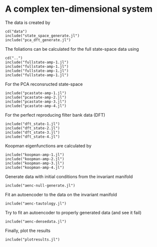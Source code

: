 # A complex ten-dimensional system

The data is created by
```
cd("data")
include("state_space_generate.jl")
include("pca_dft_generate.jl")
```
The foliations can be calculated for the full state-space data using
```
cd("..")
include("fullstate-amp-1.jl")
include("fullstate-amp-1.jl")
include("fullstate-amp-1.jl")
include("fullstate-amp-1.jl")
```
For the PCA reconsructed state-space
```
include("pcastate-amp-1.jl")
include("pcastate-amp-2.jl")
include("pcastate-amp-3.jl")
include("pcastate-amp-4.jl")
```
For the perfect reproducing filter bank data (DFT)
```
include("dft_state-1.jl")
include("dft_state-2.jl")
include("dft_state-3.jl")
include("dft_state-4.jl")
```
Koopman eigenfunctions are calculated by 
```
include("koopman-amp-1.jl")
include("koopman-amp-2.jl")
include("koopman-amp-3.jl")
include("koopman-amp-4.jl")
```
Generate data with initial conditions from the invariant manifold
```
include("aenc-null-generate.jl")
```
Fit an autoencoder to the data on the invariant manifold
```
include("aenc-tautology.jl")
```
Try to fit an autoencoder to properly generated data (and see it fail)
```
include("aenc-densedata.jl")
```
Finally, plot the results
```
include("plotresults.jl")
```
